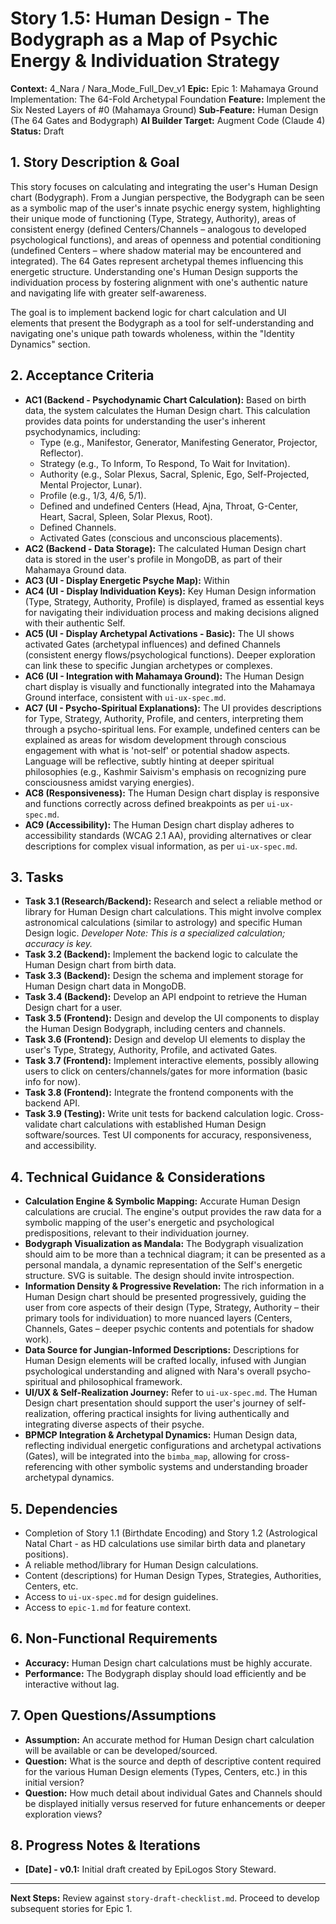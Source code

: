 # Story 1.5: Human Design - The Bodygraph as a Map of Psychic Energy & Individuation Strategy

**Context:** 4_Nara / Nara_Mode_Full_Dev_v1
**Epic:** Epic 1: Mahamaya Ground Implementation: The 64-Fold Archetypal Foundation
**Feature:** Implement the Six Nested Layers of #0 (Mahamaya Ground)
**Sub-Feature:** Human Design (The 64 Gates and Bodygraph)
**AI Builder Target:** Augment Code (Claude 4)
**Status:** Draft

## 1. Story Description & Goal

This story focuses on calculating and integrating the user's Human Design chart (Bodygraph). From a Jungian perspective, the Bodygraph can be seen as a symbolic map of the user's innate psychic energy system, highlighting their unique mode of functioning (Type, Strategy, Authority), areas of consistent energy (defined Centers/Channels – analogous to developed psychological functions), and areas of openness and potential conditioning (undefined Centers – where shadow material may be encountered and integrated). The 64 Gates represent archetypal themes influencing this energetic structure. Understanding one's Human Design supports the individuation process by fostering alignment with one's authentic nature and navigating life with greater self-awareness.

The goal is to implement backend logic for chart calculation and UI elements that present the Bodygraph as a tool for self-understanding and navigating one's unique path towards wholeness, within the "Identity Dynamics" section.

## 2. Acceptance Criteria

*   **AC1 (Backend - Psychodynamic Chart Calculation):** Based on birth data, the system calculates the Human Design chart. This calculation provides data points for understanding the user's inherent psychodynamics, including:
    *   Type (e.g., Manifestor, Generator, Manifesting Generator, Projector, Reflector).
    *   Strategy (e.g., To Inform, To Respond, To Wait for Invitation).
    *   Authority (e.g., Solar Plexus, Sacral, Splenic, Ego, Self-Projected, Mental Projector, Lunar).
    *   Profile (e.g., 1/3, 4/6, 5/1).
    *   Defined and undefined Centers (Head, Ajna, Throat, G-Center, Heart, Sacral, Spleen, Solar Plexus, Root).
    *   Defined Channels.
    *   Activated Gates (conscious and unconscious placements).
*   **AC2 (Backend - Data Storage):** The calculated Human Design chart data is stored in the user's profile in MongoDB, as part of their Mahamaya Ground data.
*   **AC3 (UI - Display Energetic Psyche Map):** Within 
*   **AC4 (UI - Display Individuation Keys):** Key Human Design information (Type, Strategy, Authority, Profile) is displayed, framed as essential keys for navigating their individuation process and making decisions aligned with their authentic Self.
*   **AC5 (UI - Display Archetypal Activations - Basic):** The UI shows activated Gates (archetypal influences) and defined Channels (consistent energy flows/psychological functions). Deeper exploration can link these to specific Jungian archetypes or complexes.
*   **AC6 (UI - Integration with Mahamaya Ground):** The Human Design chart display is visually and functionally integrated into the Mahamaya Ground interface, consistent with `ui-ux-spec.md`.
*   **AC7 (UI - Psycho-Spiritual Explanations):** The UI provides descriptions for Type, Strategy, Authority, Profile, and centers, interpreting them through a psycho-spiritual lens. For example, undefined centers can be explained as areas for wisdom development through conscious engagement with what is 'not-self' or potential shadow aspects. Language will be reflective, subtly hinting at deeper spiritual philosophies (e.g., Kashmir Saivism's emphasis on recognizing pure consciousness amidst varying energies).
*   **AC8 (Responsiveness):** The Human Design chart display is responsive and functions correctly across defined breakpoints as per `ui-ux-spec.md`.
*   **AC9 (Accessibility):** The Human Design chart display adheres to accessibility standards (WCAG 2.1 AA), providing alternatives or clear descriptions for complex visual information, as per `ui-ux-spec.md`.

## 3. Tasks

*   **Task 3.1 (Research/Backend):** Research and select a reliable method or library for Human Design chart calculations. This might involve complex astronomical calculations (similar to astrology) and specific Human Design logic. *Developer Note: This is a specialized calculation; accuracy is key.*
*   **Task 3.2 (Backend):** Implement the backend logic to calculate the Human Design chart from birth data.
*   **Task 3.3 (Backend):** Design the schema and implement storage for Human Design chart data in MongoDB.
*   **Task 3.4 (Backend):** Develop an API endpoint to retrieve the Human Design chart for a user.
*   **Task 3.5 (Frontend):** Design and develop the UI components to display the Human Design Bodygraph, including centers and channels.
*   **Task 3.6 (Frontend):** Design and develop UI elements to display the user's Type, Strategy, Authority, Profile, and activated Gates.
*   **Task 3.7 (Frontend):** Implement interactive elements, possibly allowing users to click on centers/channels/gates for more information (basic info for now).
*   **Task 3.8 (Frontend):** Integrate the frontend components with the backend API.
*   **Task 3.9 (Testing):** Write unit tests for backend calculation logic. Cross-validate chart calculations with established Human Design software/sources. Test UI components for accuracy, responsiveness, and accessibility.

## 4. Technical Guidance & Considerations

*   **Calculation Engine & Symbolic Mapping:** Accurate Human Design calculations are crucial. The engine's output provides the raw data for a symbolic mapping of the user's energetic and psychological predispositions, relevant to their individuation journey.
*   **Bodygraph Visualization as Mandala:** The Bodygraph visualization should aim to be more than a technical diagram; it can be presented as a personal mandala, a dynamic representation of the Self's energetic structure. SVG is suitable. The design should invite introspection.
*   **Information Density & Progressive Revelation:** The rich information in a Human Design chart should be presented progressively, guiding the user from core aspects of their design (Type, Strategy, Authority – their primary tools for individuation) to more nuanced layers (Centers, Channels, Gates – deeper psychic contents and potentials for shadow work).
*   **Data Source for Jungian-Informed Descriptions:** Descriptions for Human Design elements will be crafted locally, infused with Jungian psychological understanding and aligned with Nara's overall psycho-spiritual and philosophical framework.
*   **UI/UX & Self-Realization Journey:** Refer to `ui-ux-spec.md`. The Human Design chart presentation should support the user's journey of self-realization, offering practical insights for living authentically and integrating diverse aspects of their psyche.
*   **BPMCP Integration & Archetypal Dynamics:** Human Design data, reflecting individual energetic configurations and archetypal activations (Gates), will be integrated into the `bimba_map`, allowing for cross-referencing with other symbolic systems and understanding broader archetypal dynamics.

## 5. Dependencies

*   Completion of Story 1.1 (Birthdate Encoding) and Story 1.2 (Astrological Natal Chart - as HD calculations use similar birth data and planetary positions).
*   A reliable method/library for Human Design calculations.
*   Content (descriptions) for Human Design Types, Strategies, Authorities, Centers, etc.
*   Access to `ui-ux-spec.md` for design guidelines.
*   Access to `epic-1.md` for feature context.

## 6. Non-Functional Requirements

*   **Accuracy:** Human Design chart calculations must be highly accurate.
*   **Performance:** The Bodygraph display should load efficiently and be interactive without lag.

## 7. Open Questions/Assumptions

*   **Assumption:** An accurate method for Human Design chart calculation will be available or can be developed/sourced.
*   **Question:** What is the source and depth of descriptive content required for the various Human Design elements (Types, Centers, etc.) in this initial version?
*   **Question:** How much detail about individual Gates and Channels should be displayed initially versus reserved for future enhancements or deeper exploration views?

## 8. Progress Notes & Iterations

*   **[Date] - v0.1:** Initial draft created by EpiLogos Story Steward.

---
**Next Steps:** Review against `story-draft-checklist.md`. Proceed to develop subsequent stories for Epic 1.